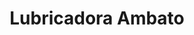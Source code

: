 ---
title: "Lubricadora Ambato"
url: /guayaquil/lubricadora-ambato/
shop: reparación de automóviles
---